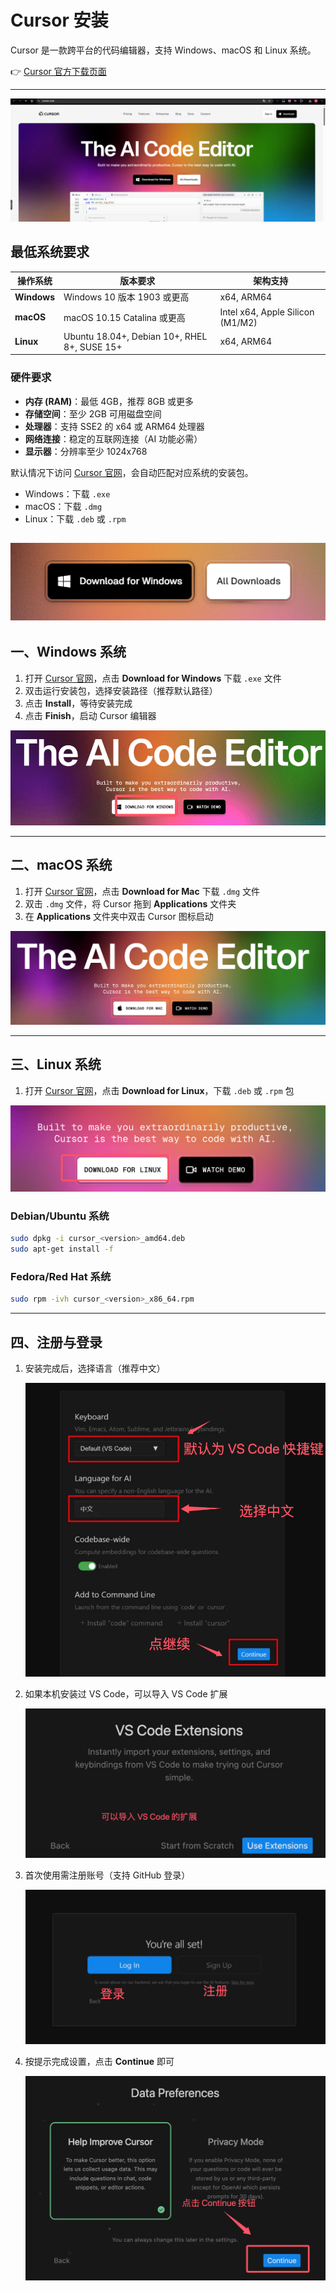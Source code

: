 # Cursor 安装

Cursor 是一款跨平台的代码编辑器，支持 Windows、macOS 和 Linux 系统。

👉 [Cursor 官方下载页面](https://www.cursor.com/downloads)

---

![安装界面](01assets/img.png)
## 最低系统要求

| 操作系统   | 版本要求                           | 架构支持                     |
| ---------- | ---------------------------------- | ---------------------------- |
| **Windows** | Windows 10 版本 1903 或更高        | x64, ARM64                   |
| **macOS**  | macOS 10.15 Catalina 或更高        | Intel x64, Apple Silicon (M1/M2) |
| **Linux**  | Ubuntu 18.04+, Debian 10+, RHEL 8+, SUSE 15+ | x64, ARM64                   |

### 硬件要求
- **内存 (RAM)**：最低 4GB，推荐 8GB 或更多
- **存储空间**：至少 2GB 可用磁盘空间
- **处理器**：支持 SSE2 的 x64 或 ARM64 处理器
- **网络连接**：稳定的互联网连接（AI 功能必需）
- **显示器**：分辨率至少 1024x768

默认情况下访问 [Cursor 官网](https://www.cursor.com/)，会自动匹配对应系统的安装包。
- Windows：下载 `.exe`
- macOS：下载 `.dmg`
- Linux：下载 `.deb` 或 `.rpm`

![自动匹配下载](01assets/img_1.png)
---

## 一、Windows 系统

1. 打开 [Cursor 官网](https://www.cursor.com/)，点击 **Download for Windows** 下载 `.exe` 文件
2. 双击运行安装包，选择安装路径（推荐默认路径）
3. 点击 **Install**，等待安装完成
4. 点击 **Finish**，启动 Cursor 编辑器

![Windows 安装](01assets/img_2.png)


---

## 二、macOS 系统

1. 打开 [Cursor 官网](https://www.cursor.com/)，点击 **Download for Mac** 下载 `.dmg` 文件
2. 双击 `.dmg` 文件，将 Cursor 拖到 **Applications** 文件夹
3. 在 **Applications** 文件夹中双击 Cursor 图标启动

![Mac 安装](01assets/img_3.png)

---

## 三、Linux 系统

1. 打开 [Cursor 官网](https://www.cursor.com/)，点击 **Download for Linux**，下载 `.deb` 或 `.rpm` 包

![Linux 安装](01assets/img_4.png)


### Debian/Ubuntu 系统
```bash
sudo dpkg -i cursor_<version>_amd64.deb
sudo apt-get install -f
```

### Fedora/Red Hat 系统
```bash
sudo rpm -ivh cursor_<version>_x86_64.rpm
```

---

## 四、注册与登录

1. 安装完成后，选择语言（推荐中文）

   ![语言选择](01assets/img_5.png)   


2. 如果本机安装过 VS Code，可以导入 VS Code 扩展

   ![导入扩展](01assets/img_6.png)

3. 首次使用需注册账号（支持 GitHub 登录）

   ![注册登录](01assets/img_7.png)

4. 按提示完成设置，点击 **Continue** 即可

   ![继续设置](01assets/img_8.png)
